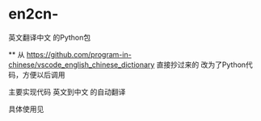 # en2cn-
英文翻译中文 的Python包

** 从 https://github.com/program-in-chinese/vscode_english_chinese_dictionary 直接抄过来的
改为了Python代码，方便以后调用

主要实现代码 英文到中文 的自动翻译

具体使用见
